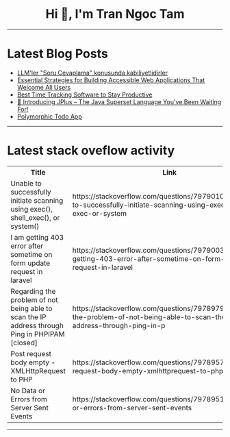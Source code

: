 <h1 align="center">Hi 👋, I'm Tran Ngoc Tam</h1>

---

# Latest Blog Posts 
<!-- BLOG-POST-LIST:START -->
- [LLM&#39;ler &quot;Soru Cevaplama&quot; konusunda kabiliyetlidirler](https://dev.to/cihad/an-example-about-structuring-data-progress-by-ai-1en8)
- [Essential Strategies for Building Accessible Web Applications That Welcome All Users](https://dev.to/aaravjoshi/essential-strategies-for-building-accessible-web-applications-that-welcome-all-users-3hfd)
- [Best Time Tracking Software to Stay Productive](https://dev.to/tmetric_timer_2b3a575fc8b/best-time-tracking-software-to-stay-productive-5h97)
- [🚀 Introducing JPlus – The Java Superset Language You&#39;ve Been Waiting For!](https://dev.to/cheol_jeon_9e29b98fdb7e1e/introducing-jplus-the-java-superset-language-youve-been-waiting-for-248)
- [Polymorphic Todo App](https://dev.to/abdullah_ayasrah_4c9195da/polymorphic-todo-app-26g0)
<!-- BLOG-POST-LIST:END -->

---

# Latest stack oveflow activity
<table>
  <tr><th>Title</th><th>Link</th></tr>
  <!-- STACKOVERFLOW:START --><tr><td>Unable to successfully initiate scanning using exec&lpar;&rpar;, shell_exec&lpar;&rpar;, or system&lpar;&rpar;</td><td>https://stackoverflow.com/questions/79790100/unable-to-successfully-initiate-scanning-using-exec-shell-exec-or-system</td></tr><tr><td>I am getting 403 error after sometime on form update request in laravel</td><td>https://stackoverflow.com/questions/79790032/i-am-getting-403-error-after-sometime-on-form-update-request-in-laravel</td></tr><tr><td>Regarding the problem of not being able to scan the IP address through Ping in PHPIPAM [closed]</td><td>https://stackoverflow.com/questions/79789794/regarding-the-problem-of-not-being-able-to-scan-the-ip-address-through-ping-in-p</td></tr><tr><td>Post request body empty - XMLHttpRequest to PHP</td><td>https://stackoverflow.com/questions/79789578/post-request-body-empty-xmlhttprequest-to-php</td></tr><tr><td>No Data or Errors from Server Sent Events</td><td>https://stackoverflow.com/questions/79789511/no-data-or-errors-from-server-sent-events</td></tr><!-- STACKOVERFLOW:END -->
</table>

---


